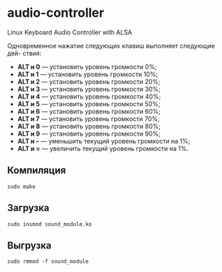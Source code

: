 # audio-controller
Linux Keyboard Audio Controller with ALSA

Одновременное нажатие следующих клавиш выполняет следующие дей-
ствия:
- **ALT и 0** — установить уровень громкости 0%;
- **ALT и 1** — установить уровень громкости 10%;
- **ALT и 2** — установить уровень громкости 20%;
- **ALT и 3** — установить уровень громкости 30%;
- **ALT и 4** — установить уровень громкости 40%;
- **ALT и 5** — установить уровень громкости 50%;
- **ALT и 6** — установить уровень громкости 60%;
- **ALT и 7** — установить уровень громкости 70%;
- **ALT и 8** — установить уровень громкости 80%;
- **ALT и 9** — установить уровень громкости 90%;
- **ALT и –** — уменьшить текущий уровень громкости на 1%;
- **ALT и =** — увеличить текущий уровень громкости на 1%.

## Компиляция 
```
sudo make
```

## Загрузка
```
sudo insmod sound_module.ko
```

## Выгрузка
```
sudo rmmod -f sound_module
```